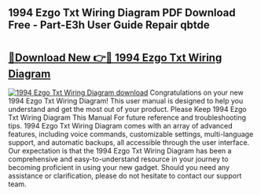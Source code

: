 ## 1994 Ezgo Txt Wiring Diagram PDF Download Free - Part-E3h User Guide Repair qbtde

# <h2><a href="http://dfjjfov.blite.top/?on=1994+Ezgo+Txt+Wiring+Diagram">🔗Download New 👉🔴 1994 Ezgo Txt Wiring Diagram</a></h2>

[![1994 Ezgo Txt Wiring Diagram download](https://i.imgur.com/lujVjoI.png)](http://dfjjfov.blite.top/?on=1994+Ezgo+Txt+Wiring+Diagram)
Congratulations on your new 1994 Ezgo Txt Wiring Diagram! This user manual is designed to help you understand and get the most out of your product. Please Keep 1994 Ezgo Txt Wiring Diagram This Manual For future reference and troubleshooting tips. 1994 Ezgo Txt Wiring Diagram comes with an array of advanced features, including voice commands, customizable settings, multi-language support, and automatic backups, all accessible through the user interface. Our expectation is that the 1994 Ezgo Txt Wiring Diagram has been a comprehensive and easy-to-understand resource in your journey to becoming proficient in using your new gadget. Should you need any assistance or clarification, please do not hesitate to contact our support team.
